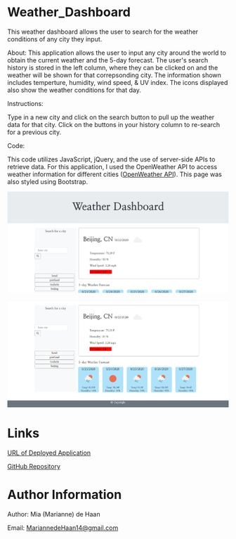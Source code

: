 # Weather_Dashboard
This weather dashboard allows the user to search for the weather conditions of any city they input.

About:
This application allows the user to input any city around the world to obtain the current weather and the 5-day forecast. The user's search history is stored in the left column, where they can be clicked on and the weather will be shown for that correpsonding city. The information shown includes temperture, humidity, wind speed, & UV index. The icons displayed also show the weather conditions for that day. 

Instructions:

Type in a new city and click on the search button to pull up the weather data for that city. Click on the buttons in your history column to re-search for a previous city. 

Code: 

This code utilizes JavaScript, jQuery, and the use of server-side APIs to retrieve data. For this application, I used the OpenWeather API to access weather information for different cities ([OpenWeather API](https://openweathermap.org/api)). This page was also styled using Bootstrap. 

![Example 1](demo_1.PNG)

![Example 2](demo_2.PNG)


# Links 

[URL of Deployed Application](https://miadehaan.github.io/Weather_Dashboard/)

[GitHub Repository](https://github.com/miadehaan/Weather_Dashboard)

# Author Information

Author: Mia (Marianne) de Haan

Email: MariannedeHaan14@gmail.com